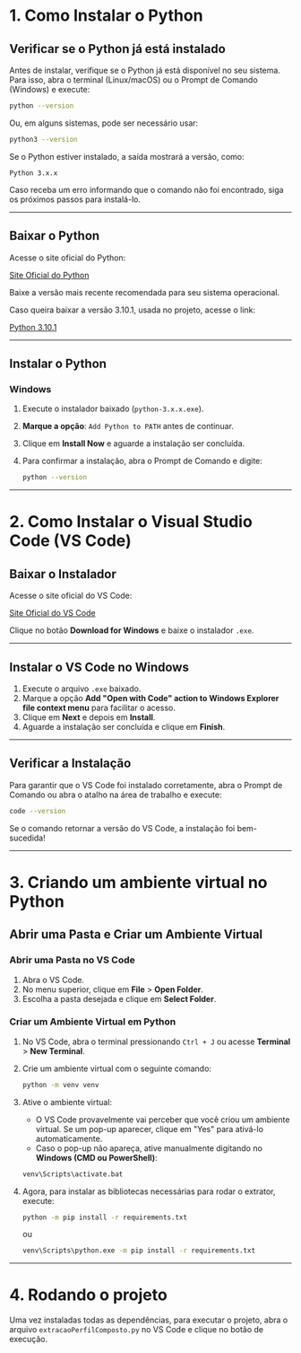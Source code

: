 # 1. Como Instalar o Python

## Verificar se o Python já está instalado

Antes de instalar, verifique se o Python já está disponível no seu sistema. Para isso, abra o terminal (Linux/macOS) ou o Prompt de Comando (Windows) e execute:

```sh
python --version
```

Ou, em alguns sistemas, pode ser necessário usar:

```sh
python3 --version
```

Se o Python estiver instalado, a saída mostrará a versão, como:

```
Python 3.x.x
```

Caso receba um erro informando que o comando não foi encontrado, siga os próximos passos para instalá-lo.

---

## Baixar o Python

Acesse o site oficial do Python:

[Site Oficial do Python](https://www.python.org/downloads/)

Baixe a versão mais recente recomendada para seu sistema operacional.

Caso queira baixar a versão 3.10.1, usada no projeto, acesse o link:

[Python 3.10.1](https://www.python.org/downloads/release/python-3101/)

---

## Instalar o Python

### Windows
1. Execute o instalador baixado (`python-3.x.x.exe`).
2. **Marque a opção**: `Add Python to PATH` antes de continuar.
3. Clique em **Install Now** e aguarde a instalação ser concluída.
4. Para confirmar a instalação, abra o Prompt de Comando e digite:

    ```sh
    python --version
    ```

---

# 2. Como Instalar o Visual Studio Code (VS Code)

## Baixar o Instalador

Acesse o site oficial do VS Code:

[Site Oficial do VS Code](https://code.visualstudio.com/)

Clique no botão **Download for Windows** e baixe o instalador `.exe`.

---

## Instalar o VS Code no Windows

1. Execute o arquivo `.exe` baixado.
2. Marque a opção **Add "Open with Code" action to Windows Explorer file context menu** para facilitar o acesso.
3. Clique em **Next** e depois em **Install**.
4. Aguarde a instalação ser concluída e clique em **Finish**.

---

## Verificar a Instalação

Para garantir que o VS Code foi instalado corretamente, abra o Prompt de Comando ou abra o atalho na área de trabalho e execute:

```sh
code --version
```

Se o comando retornar a versão do VS Code, a instalação foi bem-sucedida!

---

# 3. Criando um ambiente virtual no Python

## Abrir uma Pasta e Criar um Ambiente Virtual

### Abrir uma Pasta no VS Code

1. Abra o VS Code.
2. No menu superior, clique em **File** > **Open Folder**.
3. Escolha a pasta desejada e clique em **Select Folder**.

### Criar um Ambiente Virtual em Python

1. No VS Code, abra o terminal pressionando `Ctrl + J` ou acesse **Terminal** > **New Terminal**.
2. Crie um ambiente virtual com o seguinte comando:

   ```sh
   python -m venv venv
   ```

3. Ative o ambiente virtual:
    - O VS Code provavelmente vai perceber que você criou um ambiente virtual. Se um pop-up aparecer, clique em "Yes" para ativá-lo automaticamente.
    - Caso o pop-up não apareça, ative manualmente digitando no **Windows (CMD ou PowerShell)**:
     ```sh
     venv\Scripts\activate.bat
     ```

4. Agora, para instalar as bibliotecas necessárias para rodar o extrator, execute:
    ```sh
    python -m pip install -r requirements.txt
    ```
    ou
   ```sh
   venv\Scripts\python.exe -m pip install -r requirements.txt
   ```

---

# 4. Rodando o projeto

Uma vez instaladas todas as dependências, para executar o projeto, abra o arquivo `extracaoPerfilComposto.py` no VS Code e clique no botão de execução.

